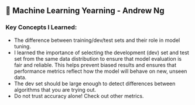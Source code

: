 ## 📘 Machine Learning Yearning - Andrew Ng

### Key Concepts I Learned:

- The difference between training/dev/test sets and their role in model tuning.
- I learned the importance of selecting the development (dev) set and test set from the same data distribution to ensure that model evaluation is fair and reliable. This helps prevent biased results and ensures that performance metrics reflect how the model will behave on new, unseen data.
- The dev set should be large enough to detect differences between algorithms that you are trying out.
- Do not trust accuracy alone! Check out other metrics.


